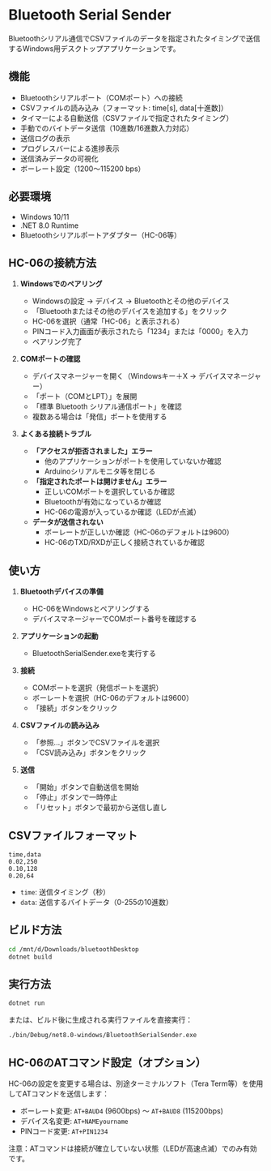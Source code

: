 # Bluetooth Serial Sender

Bluetoothシリアル通信でCSVファイルのデータを指定されたタイミングで送信するWindows用デスクトップアプリケーションです。

## 機能

- Bluetoothシリアルポート（COMポート）への接続
- CSVファイルの読み込み（フォーマット: time[s], data[十進数]）
- タイマーによる自動送信（CSVファイルで指定されたタイミング）
- 手動でのバイトデータ送信（10進数/16進数入力対応）
- 送信ログの表示
- プログレスバーによる進捗表示
- 送信済みデータの可視化
- ボーレート設定（1200～115200 bps）

## 必要環境

- Windows 10/11
- .NET 8.0 Runtime
- Bluetoothシリアルポートアダプター（HC-06等）

## HC-06の接続方法

1. **Windowsでのペアリング**
   - Windowsの設定 → デバイス → Bluetoothとその他のデバイス
   - 「Bluetoothまたはその他のデバイスを追加する」をクリック
   - HC-06を選択（通常「HC-06」と表示される）
   - PINコード入力画面が表示されたら「1234」または「0000」を入力
   - ペアリング完了

2. **COMポートの確認**
   - デバイスマネージャーを開く（Windowsキー＋X → デバイスマネージャー）
   - 「ポート（COMとLPT）」を展開
   - 「標準 Bluetooth シリアル通信ポート」を確認
   - 複数ある場合は「発信」ポートを使用する

3. **よくある接続トラブル**
   - **「アクセスが拒否されました」エラー**
     - 他のアプリケーションがポートを使用していないか確認
     - Arduinoシリアルモニタ等を閉じる
   - **「指定されたポートは開けません」エラー**
     - 正しいCOMポートを選択しているか確認
     - Bluetoothが有効になっているか確認
     - HC-06の電源が入っているか確認（LEDが点滅）
   - **データが送信されない**
     - ボーレートが正しいか確認（HC-06のデフォルトは9600）
     - HC-06のTXD/RXDが正しく接続されているか確認

## 使い方

1. **Bluetoothデバイスの準備**
   - HC-06をWindowsとペアリングする
   - デバイスマネージャーでCOMポート番号を確認する

2. **アプリケーションの起動**
   - BluetoothSerialSender.exeを実行する

3. **接続**
   - COMポートを選択（発信ポートを選択）
   - ボーレートを選択（HC-06のデフォルトは9600）
   - 「接続」ボタンをクリック

4. **CSVファイルの読み込み**
   - 「参照...」ボタンでCSVファイルを選択
   - 「CSV読み込み」ボタンをクリック

5. **送信**
   - 「開始」ボタンで自動送信を開始
   - 「停止」ボタンで一時停止
   - 「リセット」ボタンで最初から送信し直し

## CSVファイルフォーマット

```csv
time,data
0.02,250
0.10,128
0.20,64
```

- `time`: 送信タイミング（秒）
- `data`: 送信するバイトデータ（0-255の10進数）

## ビルド方法

```bash
cd /mnt/d/Downloads/bluetoothDesktop
dotnet build
```

## 実行方法

```bash
dotnet run
```

または、ビルド後に生成される実行ファイルを直接実行：

```bash
./bin/Debug/net8.0-windows/BluetoothSerialSender.exe
```

## HC-06のATコマンド設定（オプション）

HC-06の設定を変更する場合は、別途ターミナルソフト（Tera Term等）を使用してATコマンドを送信します：

- ボーレート変更: `AT+BAUD4` (9600bps) ～ `AT+BAUD8` (115200bps)
- デバイス名変更: `AT+NAMEyourname`
- PINコード変更: `AT+PIN1234`

注意：ATコマンドは接続が確立していない状態（LEDが高速点滅）でのみ有効です。
